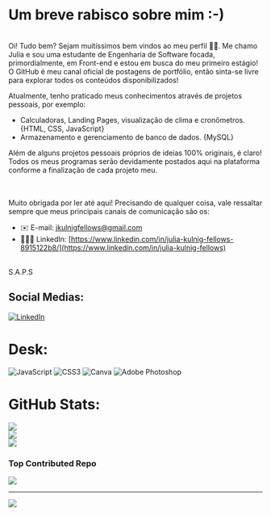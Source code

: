 # Um breve rabisco sobre mim :-)
<br/>
Oi! Tudo bem? Sejam muitíssimos bem vindos ao meu perfil ✌🏼. Me chamo Julia e sou uma estudante de Engenharia de Software focada, primordialmente, em Front-end e estou em busca do meu primeiro estágio! O GitHub é meu canal oficial de postagens de portfólio, então sinta-se livre para explorar todos os conteúdos disponibilizados!


Atualmente, tenho praticado meus conhecimentos através de projetos pessoais, por exemplo:
 - Calculadoras, Landing Pages, visualização de clima e cronômetros. {HTML, CSS, JavaScript}
 - Armazenamento e gerenciamento de banco de dados. {MySQL} <br/>

Além de alguns projetos pessoais próprios de ideias 100% originais, é claro! Todos os meus programas serão devidamente postados aqui na plataforma conforme a finalização de cada projeto meu.
<br/>
<br/>
<br/>

Muito obrigada por ler até aqui! Precisando de qualquer coisa, vale ressaltar sempre que meus principais canais de comunicação são os:
- ✉️ E-mail: jkulnigfellows@gmail.com
- 👩🏼‍💻 LinkedIn: [https://www.linkedin.com/in/julia-kulnig-fellows-8915122b8/](https://www.linkedin.com/in/julia-kulnig-fellows)  


<br/>
S.A.P.S 

## Social Medias:
[![LinkedIn](https://img.shields.io/badge/LinkedIn-%230077B5.svg?logo=linkedin&logoColor=white)](https://www.linkedin.com/in/julia-kulnig-fellows/) 

# Desk:
![JavaScript](https://img.shields.io/badge/javascript-%23323330.svg?style=for-the-badge&logo=javascript&logoColor=%23F7DF1E) ![CSS3](https://img.shields.io/badge/css3-%231572B6.svg?style=for-the-badge&logo=css3&logoColor=white) ![Canva](https://img.shields.io/badge/Canva-%2300C4CC.svg?style=for-the-badge&logo=Canva&logoColor=white) ![Adobe Photoshop](https://img.shields.io/badge/adobe%20photoshop-%2331A8FF.svg?style=for-the-badge&logo=adobe%20photoshop&logoColor=white)
# GitHub Stats:
![](https://github-readme-stats.vercel.app/api?username=Julia-Kulnig&theme=onedark&hide_border=true&include_all_commits=true&count_private=true)<br/>
![](https://github-readme-streak-stats.herokuapp.com/?user=Julia-Kulnig&theme=onedark&hide_border=true)<br/>
![](https://github-readme-stats.vercel.app/api/top-langs/?username=Julia-Kulnig&theme=onedark&hide_border=true&include_all_commits=true&count_private=true&layout=compact)

### Top Contributed Repo
![](https://github-contributor-stats.vercel.app/api?username=Julia-Kulnig&limit=5&theme=onedark&combine_all_yearly_contributions=true)

---
[![](https://visitcount.itsvg.in/api?id=Julia-Kulnig&icon=2&color=2)](https://visitcount.itsvg.in)

<!-- Proudly created with GPRM ( https://gprm.itsvg.in ) -->
